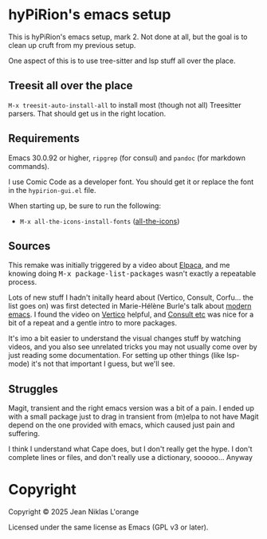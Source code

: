 # hyPiRion's emacs setup

This is hyPiRion's emacs setup, mark 2. Not done at all, but the goal
is to clean up cruft from my previous setup.

One aspect of this is to use tree-sitter and lsp stuff all over the
place.

## Treesit all over the place

`M-x treesit-auto-install-all` to install most (though not all) Treesitter
parsers. That should get us in the right location.

## Requirements

Emacs 30.0.92 or higher, `ripgrep` (for consul) and `pandoc` (for
markdown commands).

I use Comic Code as a developer font. You should get it or replace the
font in the `hypirion-gui.el` file.

When starting up, be sure to run the following:

- `M-x all-the-icons-install-fonts` ([all-the-icons](https://github.com/domtronn/all-the-icons.el))


## Sources

This remake was initially triggered by a video about
[Elpaca](https://www.youtube.com/watch?v=5Ud-TE3iIQY), and me knowing
doing <kbd>M-x package-list-packages</kbd> wasn't exactly a repeatable
process. 

Lots of new stuff I hadn't initally heard about (Vertico, Consult,
Corfu... the list goes on) was first detected in Marie-Hélène Burle's
talk about [modern
emacs](https://www.youtube.com/watch?v=SOxlQ7ogplA). I found the video
on [Vertico](https://www.youtube.com/watch?v=J0OaRy85MOo) helpful, and
[Consult etc](https://www.youtube.com/watch?v=d3aaxOqwHhI) was nice
for a bit of a repeat and a gentle intro to more packages.

It's imo a bit easier to understand the visual changes stuff by
watching videos, and you also see unrelated tricks you may not usually
come over by just reading some documentation. For setting up other
things (like lsp-mode) it's not that important I guess, but we'll see.

## Struggles

Magit, transient and the right emacs version was a bit of a pain. I
ended up with a small package just to drag in transient from (m)elpa
to not have Magit depend on the one provided with emacs, which caused
just pain and suffering.

I think I understand what Cape does, but I don't really get the hype.
I don't complete lines or files, and don't really use a dictionary,
sooooo... Anyway

# Copyright

Copyright © 2025 Jean Niklas L'orange

Licensed under the same license as Emacs (GPL v3 or later).
